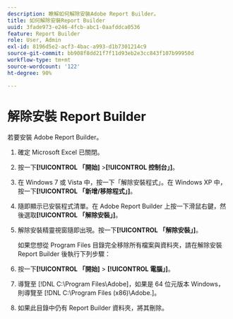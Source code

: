 ```yaml
---
description: 瞭解如何解除安裝Adobe Report Builder。
title: 如何解除安裝Report Builder
uuid: 3fade973-e246-4fcb-abc1-0aafddca0536
feature: Report Builder
role: User, Admin
exl-id: 8196d5e2-acf3-4bac-a993-d1b7301214c9
source-git-commit: bb908f8dd21f7f11d93eb2e3cc843f107b99950d
workflow-type: tm+mt
source-wordcount: '122'
ht-degree: 90%

---
```


# 解除安裝 Report Builder

若要安裝 Adobe Report Builder。

1. 確定 Microsoft Excel 已關閉。
1. 按一下&#x200B;**[!UICONTROL 「開始]** >**[!UICONTROL 控制台」]**。
1. 在 Windows 7 或 Vista 中，按一下「解除安裝程式」。在 Windows XP 中，按一下&#x200B;**[!UICONTROL 「新增/移除程式」]**。
1. 隨即顯示已安裝程式清單。在 Adobe Report Builder 上按一下滑鼠右鍵，然後選取&#x200B;**[!UICONTROL 「解除安裝」]**。
1. 解除安裝精靈視窗隨即出現。按一下&#x200B;**[!UICONTROL 「解除安裝」]**。

   如果您想從 Program Files 目錄完全移除所有檔案與資料夾，請在解除安裝 Report Builder 後執行下列步驟：
1. 按一下&#x200B;**[!UICONTROL 「開始]** > **[!UICONTROL 電腦」]**。
1. 導覽至 [!DNL C:\Program Files\Adobe\]，如果是 64 位元版本 Windows，則導覽至 [!DNL C:\Program Files (x86)\Adobe.]。
1. 如果此目錄中仍有 Report Builder 資料夾，將其刪除。
